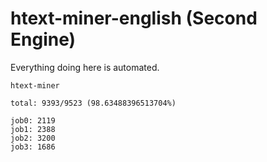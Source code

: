 # htext-miner-english (Second Engine)

Everything doing here is automated.

```
htext-miner

total: 9393/9523 (98.63488396513704%)

job0: 2119
job1: 2388
job2: 3200
job3: 1686
```
